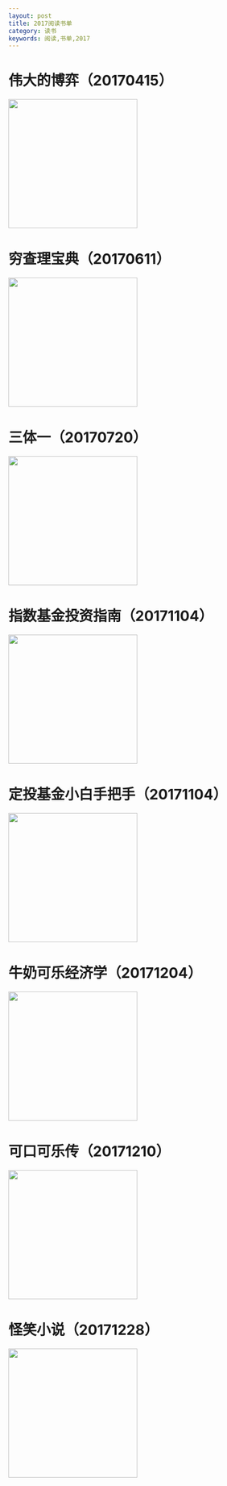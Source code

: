 ```yaml
---
layout: post
title: 2017阅读书单
category: 读书
keywords: 阅读,书单,2017
---
```


# 伟大的博弈（20170415）

<img src="https://gss2.bdstatic.com/-fo3dSag_xI4khGkpoWK1HF6hhy/baike/c0%3Dbaike92%2C5%2C5%2C92%2C30/sign=9376bdf286cb39dbd5cd6f04b17f6241/9922720e0cf3d7ca3579e66ef51fbe096b63a91f.jpg"  width="256">

# 穷查理宝典（20170611）

<img src="https://gss1.bdstatic.com/-vo3dSag_xI4khGkpoWK1HF6hhy/baike/c0%3Dbaike92%2C5%2C5%2C92%2C30/sign=572ea86e938fa0ec6bca6c5f47fe328b/8d5494eef01f3a29180bbf939b25bc315d607caf.jpg"  width="256">

# 三体一（20170720）

<img src="https://gss3.bdstatic.com/-Po3dSag_xI4khGkpoWK1HF6hhy/baike/c0%3Dbaike80%2C5%2C5%2C80%2C26/sign=d924def1f1d3572c72ef948eeb7a0842/fcfaaf51f3deb48f5fa128c6f31f3a292cf578da.jpg"  width="256">

# 指数基金投资指南（20171104）

<img src="https://xqimg.imedao.com/151a4381f9e260f3fee8216d.jpg!custom660.jpg"  width="256">

# 定投基金小白手把手（20171104）
<img src="https://gss0.baidu.com/7LsWdDW5_xN3otqbppnN2DJv/doc/pic/item/0d338744ebf81a4c76fefba3d42a6059242da68f.jpg"  width="256">

# 牛奶可乐经济学（20171204）

<img src="https://gss3.bdstatic.com/-Po3dSag_xI4khGkpoWK1HF6hhy/baike/c0%3Dbaike116%2C5%2C5%2C116%2C38/sign=442522a9a9ec8a1300175fb2966afaea/0b46f21fbe096b63e52d58160c338744ebf8acbb.jpg"  width="256">

# 可口可乐传（20171210）

<img src="https://gss3.bdstatic.com/-Po3dSag_xI4khGkpoWK1HF6hhy/baike/c0%3Dbaike80%2C5%2C5%2C80%2C26/sign=d924def1f1d3572c72ef948eeb7a0842/fcfaaf51f3deb48f5fa128c6f31f3a292cf578da.jpg"  width="256">


# 怪笑小说（20171228）

<img src="https://ss1.bdstatic.com/70cFvXSh_Q1YnxGkpoWK1HF6hhy/it/u=2830704554,2518804509&fm=26&gp=0.jpg"  width="256">

